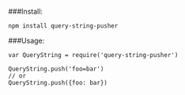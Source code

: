 ###Install:

`npm install query-string-pusher`


###Usage:

    var QueryString = require('query-string-pusher')

    QueryString.push('foo=bar')
    // or
    QueryString.push({foo: bar})
